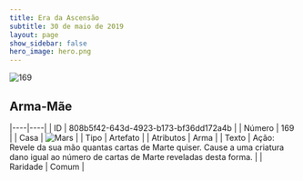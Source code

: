 ```yaml
---
title: Era da Ascensão
subtitle: 30 de maio de 2019
layout: page
show_sidebar: false
hero_image: hero.png
---
```


![169](https://cdn.keyforgegame.com/media/card_front/pt/435_169_3VRH54RJVW8F_pt.png)

## Arma-Mãe

|----|----|
| ID | 808b5f42-643d-4923-b173-bf36dd172a4b |
| Número | 169 |
| Casa | ![Mars](https://archonarcana.com/images/thumb/d/de/Mars.png/22px-Mars.png "Marte") |
| Tipo | Artefato |
| Atributos | Arma |
| Texto | Ação: Revele da sua mão quantas cartas de Marte quiser. Cause a uma criatura dano igual ao número de cartas de Marte reveladas desta forma. |
| Raridade | Comum |
